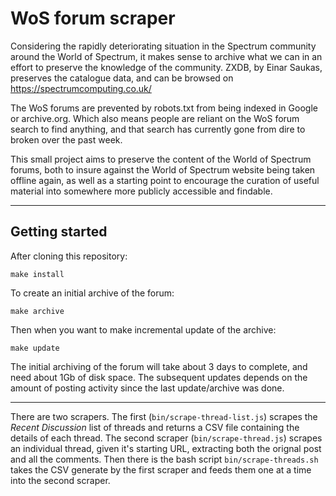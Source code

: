 # WoS forum scraper

Considering the rapidly deteriorating situation in the Spectrum community around the World of Spectrum, it makes sense to
archive what we can in an effort to preserve the knowledge of the community. ZXDB, by Einar Saukas, preserves the catalogue
data, and can be browsed on https://spectrumcomputing.co.uk/

The WoS forums are prevented by robots.txt from being indexed in Google or archive.org. Which also means people are 
reliant on the WoS forum search to find anything, and that search has currently gone from dire to broken over the
past week.

This small project aims to preserve the content of the World of Spectrum forums, both to insure against the World of
Spectrum website being taken offline again, as well as a starting point to encourage the curation of useful material
into somewhere more publicly accessible and findable.

----

## Getting started

After cloning this repository:

    make install

To create an initial archive of the forum:

    make archive

Then when you want to make incremental update of the archive:

    make update


The initial archiving of the forum will take about 3 days to complete, and need about 1Gb of disk space. The subsequent updates depends on the amount of posting activity since the last update/archive was done.

----

There are two scrapers. The first (`bin/scrape-thread-list.js`) scrapes the *Recent Discussion* list of threads and returns
a CSV file containing the details of each thread. The second scraper (`bin/scrape-thread.js`) scrapes an individual thread,
given it's starting URL, extracting both the orignal post and all the comments. Then there is the bash script 
`bin/scrape-threads.sh` takes the CSV generate by the first scraper and feeds them one at a time into the second scraper.
